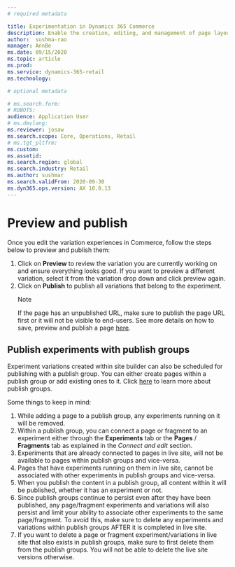 ```yaml
---
# required metadata

title: Experimentation in Dynamics 365 Commerce
description: Enable the creation, editing, and management of page layout and content treatments in site builder. End-to-end experimentation support will be enabled for e-commerce pages, as well as entities within a page.
author:  sushma-rao 
manager: AnnBe
ms.date: 09/15/2020
ms.topic: article
ms.prod: 
ms.service: dynamics-365-retail
ms.technology: 

# optional metadata

# ms.search.form: 
# ROBOTS: 
audience: Application User
# ms.devlang: 
ms.reviewer: josaw
ms.search.scope: Core, Operations, Retail
# ms.tgt_pltfrm: 
ms.custom: 
ms.assetid: 
ms.search.region: global
ms.search.industry: Retail
ms.author: sushmar
ms.search.validFrom: 2020-09-30
ms.dyn365.ops.version: AX 10.0.13
---
```


# Preview and publish
Once you edit the variation experiences in Commerce, follow the steps below to preview and publish them:
1. Click on **Preview** to review the variation you are currently working on and ensure everything looks good. If you want to preview a different variation, select it from the variation drop down and click preview again.
1. Click on **Publish** to publish all variations that belong to the experiment.
    > [!NOTE]
    > If the page has an unpublished URL, make sure to publish the page URL first or it will not be visible to end-users. See more details on how to save, preview and publish a page [here](https://docs.microsoft.com/en-us/dynamics365/commerce/save-preview-publish-page).
    
## Publish experiments with publish groups
Experiment variations created within site builder can also be scheduled for publishing with a publish group. You can either create pages within a publish group or add existing ones to it. Click [here](https://docs.microsoft.com/en-us/dynamics365/commerce/publish-groups) to learn more about publish groups.

Some things to keep in mind:
1. While adding a page to a publish group, any experiments running on it will be removed.
1. Within a publish group, you can connect a page or fragment to an experiment either through the **Experiments** tab or the **Pages** / **Fragments** tab as explained in the *Connect and edit* section. 
1. Experiments that are already connected to pages in live site, will not be available to pages within publish groups and vice-versa.
1. Pages that have experiments running on them in live site, cannot be associated with other experiments in publish groups and vice-versa.
1. When you publish the content in a publish group, all content within it will be published, whether it has an experiment or not.
1. Since publish groups continue to persist even after they have been published, any page/fragment experiments and variations will also persist and limit your ability to associate other experiments to the same page/fragment. To avoid this, make sure to delete any experiments and variations within publish groups AFTER it is completed in live site.
1. If you want to delete a page or fragment experiment/variations in live site that also exists in publish groups, make sure to first delete them from the publish groups. You will not be able to delete the live site versions otherwise.
